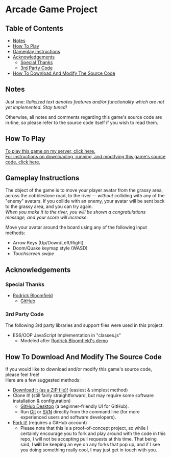 # Arcade Game Project

## Table of Contents
* [Notes](#notes)
* [How To Play](#how-to-play)
* [Gameplay Instructions](#gameplay-instructions)
* [Acknowledgements](#acknowledgements)
  * [Special Thanks](#special-thanks)
  * [3rd Party Code](#3rd-party-code)
* [How To Download And Modify The Source Code](#how-to-download-and-modify-the-source-code)

## Notes
Just one: _Italicized text denotes features and/or functionality which are not yet implemented. Stay tuned!_  

Otherwise, all notes and comments regarding this game's source code are in-line, so please refer to the source code itself if you wish to read them.

## How To Play
[To play this game on my server, click here.](https://jamesdbartlett.github.io/arcade-game/)  
[For instructions on downloading, running, and modifying this game's source code, click here.](#how-to-download-and-modify-the-source-code)

## Gameplay Instructions
The object of the game is to move your player avatar from the grassy area, across the cobblestone road, to the river -- *without* colliding with any of the "enemy" avatars. If you collide with an enemy, your avatar will be sent back to the grassy area, and you can try again.  
_When you make it to the river, you will be shown a congratulations message, and your score will increase._

Move your avatar around the board using any of the following input methods:
* Arrow Keys (Up/Down/Left/Right)
* Doom/Quake keymap style (WASD)
* _Touchscreen swipe_

## Acknowledgements

### Special Thanks
* [Rodrick Bloomfield](https://www.linkedin.com/in/rodrick-bloomfield-95a82793/)
  * [GitHub](https://github.com/bloom305)

### 3rd Party Code
The following 3rd party libraries and support files were used in this project:
* ES6/OOP JavaScript Implementation in "classes.js"
  * Modeled after [Rodrick Bloomfield's demo](https://zoom.us/recording/play/aulotDlzKFegQFIJTaTzKgWvNkVsYtlwO454vL1UPE1Cm6lOUBQCtfVurPOIAGAS?startTime=1529542978000)

## How To Download And Modify The Source Code
If you would like to download and/or modify this game's source code, please feel free!  
Here are a few suggested methods:
* [Download it (as a ZIP file)!](https://github.com/JamesDBartlett/arcade-game/archive/master.zip) (easiest & simplest method)
* Clone it! (still fairly straightforward, but may require some software installation & configuration)
  * [GitHub Desktop](https://desktop.github.com/) (a beginner-friendly UI for GitHub).
  * Run [Git](https://help.github.com/articles/cloning-a-repository/) or [SVN](https://help.github.com/articles/support-for-subversion-clients/) directly from the command line (for more experienced users and software developers).
* [Fork it!](https://github.com/JamesDBartlett/arcade-game/fork/) (requires a GitHub account)
  * Please note that this is a proof-of-concept project, so while I certainly encourage you to fork and play around with the code in this repo, I will not be accepting pull requests at this time. That being said, I **will** be keeping an eye on any forks that pop up, and if I see you doing something really cool, I may just get in touch with you.
